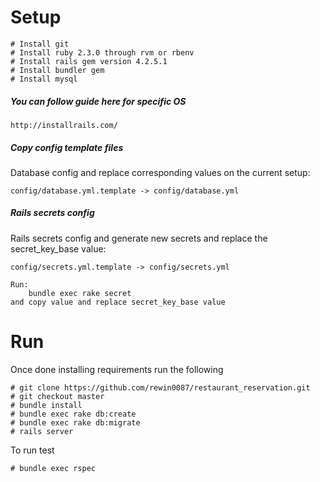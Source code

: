 # Setup

  	# Install git
  	# Install ruby 2.3.0 through rvm or rbenv
  	# Install rails gem version 4.2.5.1
  	# Install bundler gem
  	# Install mysql

##### You can follow guide here for specific OS

  	http://installrails.com/
  	
##### Copy config template files

Database config and replace corresponding values on the current setup:
	
	config/database.yml.template -> config/database.yml

##### Rails secrets config

Rails secrets config and generate new secrets and replace the secret_key_base value:
	
	config/secrets.yml.template -> config/secrets.yml
	
	Run:
		bundle exec rake secret
	and copy value and replace secret_key_base value
# Run

Once done installing requirements run the following

  	# git clone https://github.com/rewin0087/restaurant_reservation.git
  	# git checkout master
  	# bundle install
  	# bundle exec rake db:create
  	# bundle exec rake db:migrate
  	# rails server

To run test

  	# bundle exec rspec